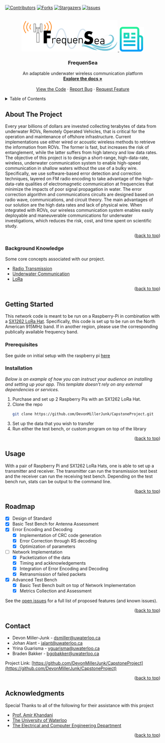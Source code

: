 <div id="top"></div>

<!-- PROJECT SHIELDS -->
<!--
*** I'm using markdown "reference style" links for readability.
*** Reference links are enclosed in brackets [ ] instead of parentheses ( ).
*** See the bottom of this document for the declaration of the reference variables
*** for contributors-url, forks-url, etc. This is an optional, concise syntax you may use.
*** https://www.markdownguide.org/basic-syntax/#reference-style-links
-->
[![Contributors][contributors-shield]][contributors-url]
[![Forks][forks-shield]][forks-url]
[![Stargazers][stars-shield]][stars-url]
[![Issues][issues-shield]][issues-url]



<!-- PROJECT LOGO -->
<br />
<div align="center">
  <a href="https://uwaterloo.viewer.foleon.com/2023-capstone/electrical-computer/participants-2">
    <img src="images/frequensea.png" alt="Logo" width="312" height="103">
  </a>
  <a href="https://github.com/DevonMillerJunk/CapstoneProject">
    <img src="images/logo.png" alt="Logo" width="80" height="80">
  </a>

  <h3 align="center">FrequenSea</h3>

  <p align="center">
    An adaptable underwater wireless communication platform
    <br />
    <a href="https://github.com/DevonMillerJunk/CapstoneProject"><strong>Explore the docs »</strong></a>
    <br />
    <br />
    <a href="https://github.com/DevonMillerJunk/CapstoneProject">View the Code</a>
    ·
    <a href="https://github.com/DevonMillerJunk/CapstoneProject/issues">Report Bug</a>
    ·
    <a href="https://github.com/DevonMillerJunk/CapstoneProject/issues">Request Feature</a>
  </p>
</div>



<!-- TABLE OF CONTENTS -->
<details>
  <summary>Table of Contents</summary>
  <ol>
    <li>
      <a href="#about-the-project">About The Project</a>
    </li>
    <li>
      <a href="#getting-started">Getting Started</a>
      <ul>
        <li><a href="#prerequisites">Prerequisites</a></li>
        <li><a href="#installation">Installation</a></li>
      </ul>
    </li>
    <li><a href="#usage">Usage</a></li>
    <li><a href="#roadmap">Roadmap</a></li>
    <li><a href="#contact">Contact</a></li>
    <li><a href="#acknowledgments">Acknowledgments</a></li>
  </ol>
</details>



<!-- ABOUT THE PROJECT -->
## About The Project

Every year billions of dollars are invested collecting terabytes of data from underwater ROVs, Remotely Operated Vehicles, that is critical for the operation and maintenance of offshore infrastructure. Current implementations use either wired or acoustic wireless methods to retrieve the information from ROVs. The former is fast, but increases the risk of entanglement, while the latter suffers from high latency and low data rates. The objective of this project is to design a short-range, high-data-rate, wireless, underwater communication system to enable high-speed communication in shallow waters without the use of a bulky wire. Specifically, we use software-based error detection and correction techniques, layered on FM radio encoding to take advantage of the high-data-rate qualities of electromagnetic communication at frequencies that minimize the impacts of poor signal propagation in water. The error correction algorithm and communications circuits are designed based on radio wave, communications, and circuit theory. The main advantages of our solution are the high data rates and lack of physical wire. When integrated with ROVs, our wireless communication system enables easily deployable and maneuverable communications for underwater investigations, which reduces the risk, cost, and time spent on scientific study.

<p align="right">(<a href="#top">back to top</a>)</p>



### Background Knowledge

Some core concepts associated with our project.

* [Radio Transmission](https://www.sciencedirect.com/topics/computer-science/radio-transmission#:~:text=In%20radio%20transmission%2C%20electromagnetic%20power,into%20a%20receiver%20for%20detection.)
* [Underwater Communication](https://www.hindawi.com/journals/wcmc/2019/6470359/)
* [LoRa](https://www.semtech.com/lora/what-is-lora)

<p align="right">(<a href="#top">back to top</a>)</p>



<!-- GETTING STARTED -->
## Getting Started

This network code is meant to be run on a Raspberry-Pi in combination with a [SX1262 LoRa Hat](https://www.waveshare.com/wiki/SX1262_915M_LoRa_HAT#Hardware_Connection.2C_Install_Function.2C_Enable_Raspberry_Pi_Serial_Port.2C_Download_Demo_Program). Specifically,
this code is set up to be run on the North American 915MHz band. If in another region, please use the corresponding publically available frequency band.

### Prerequisites

See guide on initial setup with the raspberry pi [here](https://www.waveshare.com/wiki/SX1262_915M_LoRa_HAT#Using_with_Raspberry_Pi)

### Installation

_Below is an example of how you can instruct your audience on installing and setting up your app. This template doesn't rely on any external dependencies or services._

1. Purchase and set up 2 Raspberry Pis with an SX1262 LoRa Hat.
2. Clone the repo
   ```sh
   git clone https://github.com/DevonMillerJunk/CapstoneProject.git
   ```
3. Set up the data that you wish to transfer
4. Run either the test bench, or custom program on top of the library

<p align="right">(<a href="#top">back to top</a>)</p>



<!-- USAGE EXAMPLES -->
## Usage

With a pair of Raspberry Pi and SX1262 LoRa Hats, one is able to set up a transmitter and receiver. The transmitter can run the transmission test best and the receiver can run the receiving test bench. Depending on the test bench run, stats can be output to the command line.

<p align="right">(<a href="#top">back to top</a>)</p>



<!-- ROADMAP -->
## Roadmap

- [x] Design of Standard
- [x] Basic Test Bench for Antenna Assessment
- [x] Error Encoding and Decoding
    - [x] Implementation of CRC code generation
    - [x] Error Correction through RS decoding
    - [x] Optimization of parameters
- [ ] Network Implementation
    - [x] Packetization of the data
    - [x] Timing and ackknowledgements
    - [x] Integration of Error Encoding and Decoding
    - [x] Retransmission of failed packets
- [x] Advanced Test Bench
    - [x] Basic Test Bench built on top of Network Implementation
    - [x] Metrics Collection and Assessment

See the [open issues](https://github.com/DevonMillerJunk/CapstoneProject/issues) for a full list of proposed features (and known issues).

<p align="right">(<a href="#top">back to top</a>)</p>


<!-- CONTACT -->
## Contact

* Devon Miller-Junk - [dsmiller@uwaterloo.ca](mailto:dsmiller@uwaterloo.ca)
* Johan Alant - [jalant@uwaterloo.ca](mailto:jalant@uwaterloo.ca)
* Yrina Guarisma - [yguarisma@uwaterloo.ca](mailto:yguarisma@uwaterloo.ca)
* Braden Bakker - [bgobakker@uwaterloo.ca](mailto:bgobakker@uwaterloo.ca)

Project Link: [https://github.com/DevonMillerJunk/CapstoneProject](https://github.com/DevonMillerJunk/CapstoneProject)

<p align="right">(<a href="#top">back to top</a>)</p>



<!-- ACKNOWLEDGMENTS -->
## Acknowledgments

Special Thanks to all of the following for their assistance with this project

* [Prof. Amir Khandani](mailto:khandani@uwaterloo.ca)
* [The University of Waterloo](https://uwaterloo.ca/)
* [The Electrical and Computer Engineering Department](https://uwaterloo.ca/electrical-computer-engineering/)

<p align="right">(<a href="#top">back to top</a>)</p>



<!-- MARKDOWN LINKS & IMAGES -->
<!-- https://www.markdownguide.org/basic-syntax/#reference-style-links -->
[contributors-shield]: https://img.shields.io/github/contributors/DevonMillerJunk/CapstoneProject.svg?style=for-the-badge
[contributors-url]: https://github.com/DevonMillerJunk/CapstoneProject/graphs/contributors
[forks-shield]: https://img.shields.io/github/forks/DevonMillerJunk/CapstoneProject.svg?style=for-the-badge
[forks-url]: https://github.com/DevonMillerJunk/CapstoneProject/network/members
[stars-shield]: https://img.shields.io/github/stars/DevonMillerJunk/CapstoneProject.svg?style=for-the-badge
[stars-url]: https://github.com/DevonMillerJunk/CapstoneProject/stargazers
[issues-shield]: https://img.shields.io/github/issues/DevonMillerJunk/CapstoneProject.svg?style=for-the-badge
[issues-url]: https://github.com/DevonMillerJunk/CapstoneProject/issues
[product-screenshot]: images/screenshot.png